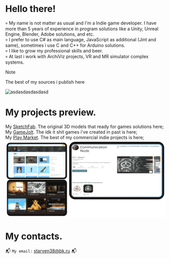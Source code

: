 <!---▒▒▒▒▒▒▒▒▒▒▒▒▒▒▒▒▒▒▒▒▒▒▒▒▒▒▒▒▒▒▒▒▒▒▒▒▒▒▒▒▒▒▒ comment line ▒▒▒▒▒▒▒▒▒▒▒▒▒▒▒▒▒▒▒▒▒▒▒▒▒▒▒▒▒▒▒▒▒▒▒▒▒▒▒▒▒▒▒▒▒▒▒▒▒▒▒▒▒▒▒▒▒▒▒▒▒▒▒▒▒▒▒▒▒▒▒▒▒▒▒▒▒▒▒▒▒▒▒▒▒▒▒▒▒▒▒▒▒▒▒▒▒▒▒▒▒▒▒▒▒▒▒▒▒▒▒▒▒▒▒▒▒▒▒▒▒▒▒▒--->

# Hello there!
💀 My name is not matter as usual and I'm a Indie game developer. I have more than 5 years of experience in program solutions like a Unity, Unreal Engine, Blender, Adobe solutions, and etc. </br>
💀 I prefer to use C# as main language, JavaScript as additional (Jint and same), sometimes i use C and C++ for Arduino solutions. </br>
💀 I like to grow my professional skills and beer. </br>
💀 At last i work with ArchiViz projects, VR and MR simulator complex systems. </br>
> [!NOTE]
> The best of my sources i publish here

![asdasdasdasdasd](http://github-profile-summary-cards.vercel.app/api/cards/profile-details?username=communicationnode&theme=2077)
<!-- ![](https://github-profile-summary-cards.vercel.app/api/cards/repos-per-language?username=communicationnode&theme=2077) -->

# My projects preview.
My [SketchFab](https://sketchfab.com/Starven38/models). The original 3D models that ready for games solutions here; </br>
My [GameJolt](https://gamejolt.com/@CommunicationNode). The idk it shit games i've created in past is here; </br>
My [Play Market](https://play.google.com/store/apps/dev?id=4806053180322862173). The best of my commercial indie projects is here; </br>
![mainpage](images/png/mainpage.png) 

# My contacts.
:mailbox_with_mail: ```My email:``` starven38@bk.ru :mailbox_with_mail:
